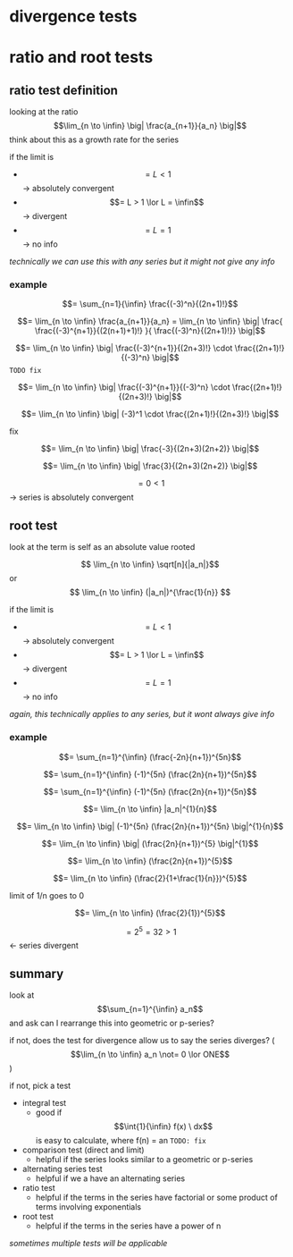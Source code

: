 # divergence tests

# ratio and root tests

## ratio test definition

looking at the ratio $$\lim_{n \to \infin} \big| \frac{a_{n+1}}{a_n} \big|$$ think about this as a growth rate for the series

if the limit is
- $$= L < 1$$ -> absolutely convergent
- $$= L > 1 \lor L = \infin$$ -> divergent
- $$= L = 1$$ -> no info

*technically we can use this with any series but it might not give any info*


### example

$$= \sum_{n=1}{\infin} \frac{(-3)^n}{(2n+1)!}$$

$$= \lim_{n \to \infin} \frac{a_{n+1}}{a_n} = \lim_{n \to \infin} \big| \frac{ \frac{(-3)^{n+1}}{(2(n+1)+1)!} }{ \frac{(-3)^n}{(2n+1)!}} \big|$$

$$= \lim_{n \to \infin} \big| \frac{(-3)^{n+1}}{(2n+3)!} \cdot \frac{(2n+1)!}{(-3)^n} \big|$$ `TODO fix`

$$= \lim_{n \to \infin} \big| \frac{(-3)^{n+1}}{(-3)^n} \cdot \frac{(2n+1)!}{(2n+3)!} \big|$$

$$= \lim_{n \to \infin} \big| (-3)^1 \cdot \frac{(2n+1)!}{(2n+3)!} \big|$$

fix

$$= \lim_{n \to \infin} \big|  \frac{-3}{(2n+3)(2n+2)} \big|$$

$$= \lim_{n \to \infin} \big|  \frac{3}{(2n+3)(2n+2)} \big|$$

$$= 0 < 1$$ -> series is absolutely convergent

## root test

look at the term is self as an absolute value rooted

$$ \lim_{n \to \infin} \sqrt[n]{|a_n|}$$ or $$ \lim_{n \to \infin} (|a_n|)^{\frac{1}{n}} $$

if the limit is 
- $$= L < 1$$ -> absolutely convergent
- $$= L > 1 \lor L = \infin$$ -> divergent
- $$= L = 1$$ -> no info

*again, this technically applies to any series, but it wont always give info*

### example

$$= \sum_{n=1}^{\infin} (\frac{-2n}{n+1})^{5n}$$

$$= \sum_{n=1}^{\infin} (-1)^{5n} (\frac{2n}{n+1})^{5n}$$

$$= \sum_{n=1}^{\infin} (-1)^{5n} (\frac{2n}{n+1})^{5n}$$

$$= \lim_{n \to \infin} |a_n|^{1}{n}$$

$$= \lim_{n \to \infin} \big| (-1)^{5n} (\frac{2n}{n+1})^{5n} \big|^{1}{n}$$

$$= \lim_{n \to \infin} \big| (\frac{2n}{n+1})^{5} \big|^{1}$$

$$= \lim_{n \to \infin} (\frac{2n}{n+1})^{5}$$

$$= \lim_{n \to \infin} (\frac{2}{1+\frac{1}{n}})^{5}$$

limit of 1/n goes to 0

$$= \lim_{n \to \infin} (\frac{2}{1})^{5}$$

$$= 2^5 = 32 > 1$$ <- series divergent

## summary

look at $$\sum_{n=1}^{\infin} a_n$$ and ask can I rearrange this into geometric or p-series?

if not, does the test for divergence allow us to say the series diverges? ($$\lim_{n \to \infin} a_n \not= 0 \lor ONE$$)

if not, pick a test
- integral test
    - good if $$\int{1}{\infin} f(x) \ dx$$ is easy to calculate, where  f(n) = an `TODO: fix`
- comparison test (direct and limit)
    - helpful if the series looks similar to a geometric or p-series
- alternating series test
    - helpful if we a have an alternating series
- ratio test
    - helpful if the terms in the series have factorial or some product of terms involving exponentials 
- root test
    - helpful if the terms in the series have a power of n

*sometimes multiple tests will be applicable*